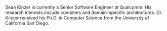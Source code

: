 Sean Kinzer is currently a Senior Software Engineer at Qualcomm.
His research interests include compilers and domain-specific architectures.
Dr. Kinzer received his Ph.D. in Computer Science from the University of California San Diego.
